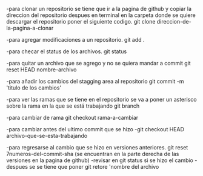 -para clonar un repositorio se tiene que ir a la pagina de github y copiar la direccion del repositorio
despues en terminal en la carpeta donde se quiere descargar el repositorio poner el siguiente codigo. 
git clone direccion-de-la-pagina-a-clonar

-para agregar modificaciones a un repositorio.
git add .

-para checar el status de los archivos. 
git status

-para quitar un archivo que se agrego y no se quiera mandar a commit 
git reset HEAD nombre-archivo   

-para añadir los cambios del stagging area al repositorio 
git commit -m 'titulo de los cambios'

-para ver las ramas que se tiene en el repositorio se va a poner un asterisco sobre la rama en la que se está trabajando 
git branch

-para cambiar de rama
git checkout rama-a-cambiar

-para cambiar antes del ultimo commit que se hizo 
-git checkout HEAD archivo-que-se-esta-trabajando

-para regresarse al cambio que se hizo en versiones anteriores. 
git reset 7numeros-del-commit-sha (se encuentran en la parte derecha de las versiones en la pagina de github)
-revisar en git status si se hizo el cambio
-despues se se tiene que poner
git retore 'nombre del archivo
